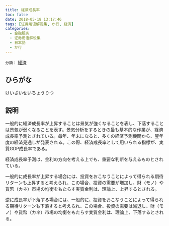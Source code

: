 ```yaml
---
title: 経済成長率
toc: false
date: 2018-05-18 13:17:46
tags: [证券用语解说集, か行, 経済]
categories:
  - 金融服务
  - 证券用语解说集
  - 日本語
  - か行
---
```


`分類：` [経済](/tags/経済/)

## ひらがな

けいざいせいちょうりつ

## 説明

一般的に経済成長率が上昇することは景気が強くなることを表し、下落することは景気が弱くなることを表す。景気分析をするときの最も基本的な作業が、経済成長率予測とされている。毎年、年末になると、多くの経済予測機関から、翌年度の経済見通しが発表される。この際、経済成長率として用いられる指標が、実質GDP成長率である。

経済成長率予測は、金利の方向を考える上でも、重要な判断を与えるものとされている。

一般的に成長率が上昇する場合には、投資をおこなうことによって得られる期待リターンも上昇すると考えられ、この場合、投資の需要が増加し、財（モノ）や貨幣（カネ）市場の均衡をもたらす実質金利は、理論上、上昇するとされる。

逆に成長率が下落する場合には、一般的に、投資をおこなうことによって得られる期待リターンも下落すると考えられ、この場合、投資の需要は減退し、財（モノ）や貨幣（カネ）市場の均衡をもたらす実質金利は、理論上、下落するとされる。
